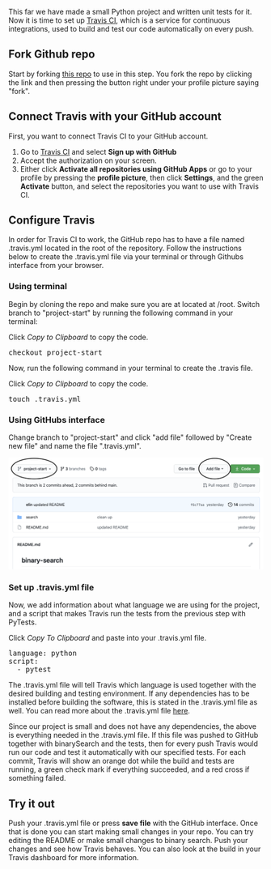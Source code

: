 This far we have made a small Python project and written unit tests for it.
Now it is time to set up [Travis CI](https://www.travis-ci.com), which is
a service for continuous integrations, used to build and test our code automatically on every push.  

## Fork Github repo
Start by forking [this repo](https://github.com/rymane/binary-search/tree/project-start) to use in this step.
You fork the repo by clicking the link and then pressing the button right under your profile picture saying "fork". 

## Connect Travis with your GitHub account
First, you want to connect Travis CI to your GitHub account. 
1. Go to [Travis CI](https://www.travis-ci.com) and select **Sign up with GitHub**
2. Accept the authorization on your screen.
3. Either click **Activate all repositories using GitHub Apps** or go to your profile by pressing
the **profile picture**, then click **Settings**, and the green **Activate** button, and select the repositories you want to use with Travis CI.

## Configure Travis
In order for Travis CI to work, the GitHub repo has to have a file named .travis.yml located in the root of the repository. 
Follow the instructions below to create the .travis.yml file via your terminal or through Githubs interface from your browser.

### Using terminal
Begin by cloning the repo and make sure you are at located at /root. 
Switch branch to "project-start" by running the following command in your terminal:

Click *Copy to Clipboard* to copy the code.

<pre class="file" data-target="clipboard">
checkout project-start
</pre>

Now, run the following command in your terminal to create the .travis file. 

Click *Copy to Clipboard* to copy the code.

<pre class="file" data-target="clipboard">
touch .travis.yml
</pre>

### Using GitHubs interface
Change branch to "project-start" and click "add file" followed by "Create new file" and name the file  ".travis.yml".

![GitHub interface](./Assets/git.png)
### Set up .travis.yml file
Now, we add information about what language we are using for the project, and a script that makes Travis run the tests from the previous step with PyTests.

Click *Copy To Clipboard* and paste into your .travis.yml file. 

<pre class="file" data-target="clipboard">
language: python
script: 
  - pytest
</pre>

The .travis.yml file will tell Travis which language is used together with the desired building and testing environment. If any dependencies has
to be installed before building the software, this is stated in the .travis.yml file as well. You can read more about the .travis.yml file [here](https://docs.travis-ci.com/user/tutorial/).

Since our project is small and does not have any dependencies, the above is everything needed in the .travis.yml file.
If this file was pushed to GitHub together with binarySearch and the tests, then for every push Travis
would run our code and test it automatically with our specified tests. For each commit, Travis will show
an orange dot while the build and tests are running, a green check mark if everything succeeded, and a red cross if something failed.

## Try it out
Push your .travis.yml file or press **save file** with the GitHub interface.
Once that is done you can start making small changes in your repo. You can try editing the README 
or make small changes to binary search. Push your changes and see how Travis behaves. You can also look at the 
build in your Travis dashboard for more information. 